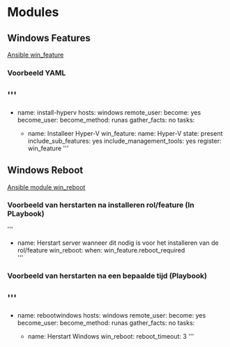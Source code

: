 # Modules


## Windows Features
[Ansible win_feature](https://docs.ansible.com/ansible/2.8/modules/win_feature_module.html)

### Voorbeeld YAML
'''
---
- name: install-hyperv
  hosts: windows
  remote_user: <username>
  become: yes
  become_user: <username>
  become_method: runas
  gather_facts: no
  tasks:
    - name: Installeer Hyper-V
      win_feature:
        name: Hyper-V
        state: present
        include_sub_features: yes
        include_management_tools: yes
      register: win_feature
'''

## Windows Reboot
[Ansible module win_reboot](https://docs.ansible.com/ansible/latest/collections/ansible/windows/win_reboot_module.html)

### Voorbeeld van herstarten na installeren rol/feature (In PLaybook)

'''
- name: Herstart server wanneer dit nodig is voor het installeren van de rol/feature
  win_reboot:
  when: win_feature.reboot_required  
'''

### Voorbeeld van herstarten na een bepaalde tijd (Playbook)

'''
---
- name: rebootwindows
  hosts: windows
  remote_user: <username>
  become: yes
  become_user: <username>
  become_method: runas
  gather_facts: no
  tasks:
    - name: Herstart Windows
      win_reboot:
        reboot_timeout: 3
'''